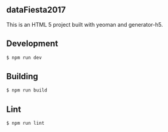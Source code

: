 dataFiesta2017
---

This is an HTML 5 project built with yeoman and generator-h5.

Development
---
``` sh
$ npm run dev
```

Building
---
```sh
$ npm run build
```

Lint
---
``` sh
$ npm run lint
```

